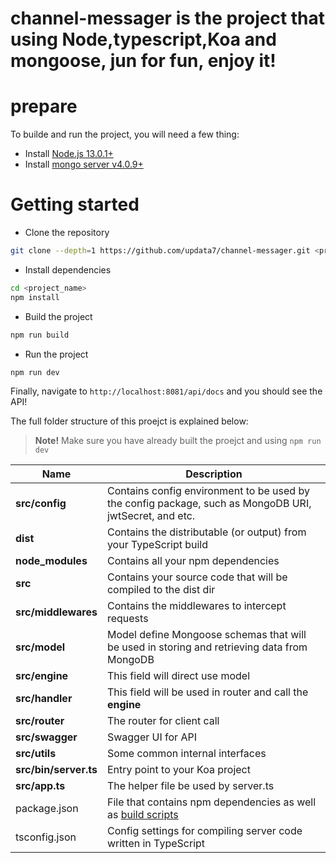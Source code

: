# channel-messager is the project that using Node,typescript,Koa and mongoose, jun for fun, enjoy it!

# prepare

To builde and run the project, you will need a few thing:

- Install [Node.js 13.0.1+](https://nodejs.org/en/)
- Install [mongo server v4.0.9+](https://www.mongodb.com/)

# Getting started

- Clone the repository

```bash
git clone --depth=1 https://github.com/updata7/channel-messager.git <project_name>
```

- Install dependencies

```bash
cd <project_name>
npm install
```

- Build the project

```bash
npm run build
```

- Run the project

```bash
npm run dev
```

Finally, navigate to `http://localhost:8081/api/docs` and you should see the API!


The full folder structure of this proejct is explained below:

> **Note!** Make sure you have already built the proejct and using `npm run dev`

| Name               | Description                                                                                                                                                   |
| ------------------ | ------------------------------------------------------------------------------------------------------------------------------------------------------------- |
| **src/config**         | Contains config environment to be used by the config package, such as MongoDB URI, jwtSecret, and etc.                                                        |
| **dist**           | Contains the distributable (or output) from your TypeScript build                                                                                             |
| **node_modules**   | Contains all your npm dependencies                                                                                      |
| **src**            | Contains your source code that will be compiled to the dist dir                                                                                               |
| **src/middlewares** | Contains the middlewares to intercept requests                                                                                                                |
| **src/model**     | Model define Mongoose schemas that will be used in storing and retrieving data from MongoDB                                                                  |
| **src/engine**      | This field will direct use model                      |
| **src/handler** | This field will be used in router and call the **engine** |
| **src/router** | The router for client call |
| **src/swagger** | Swagger UI for API |
| **src/utils** | Some common internal interfaces |
| **src/bin/server.ts** | Entry point to your Koa project                                                                                                                      |
| **src/app.ts** | The helper file be used by server.ts |
| package.json       | File that contains npm dependencies as well as [build scripts](#what-if-a-library-isnt-on-definitelytyped)                                                    |
| tsconfig.json      | Config settings for compiling server code written in TypeScript                                                                                               |
